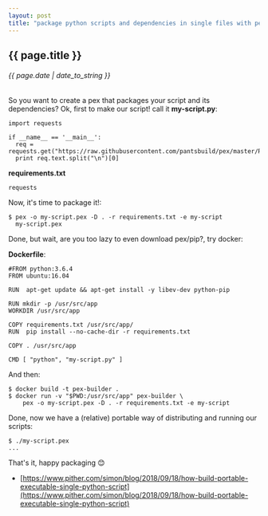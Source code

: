 ```yaml
---
layout: post
title: "package python scripts and dependencies in single files with pex"
---
```


## {{ page.title }}

###### {{ page.date | date_to_string }}

So you want to create a pex that packages your script and its dependencies? Ok,
first to make our script! call it **my-script.py**:

    import requests

    if __name__ == '__main__':
      req = requests.get("https://raw.githubusercontent.com/pantsbuild/pex/master/README.rst")
      print req.text.split("\n")[0]

**requirements.txt**

    requests

Now, it's time to package it!:

    $ pex -o my-script.pex -D . -r requirements.txt -e my-script
      my-script.pex

Done, but wait, are you too lazy to even download pex/pip?, try docker:

**Dockerfile**:

    #FROM python:3.6.4
    FROM ubuntu:16.04

    RUN  apt-get update && apt-get install -y libev-dev python-pip

    RUN mkdir -p /usr/src/app
    WORKDIR /usr/src/app

    COPY requirements.txt /usr/src/app/
    RUN  pip install --no-cache-dir -r requirements.txt

    COPY . /usr/src/app

    CMD [ "python", "my-script.py" ]

And then:

    $ docker build -t pex-builder .
    $ docker run -v "$PWD:/usr/src/app" pex-builder \
        pex -o my-script.pex -D . -r requirements.txt -e my-script

Done, now we have a (relative) portable way of distributing and running our scripts:

    $ ./my-script.pex
    ...

That's it, happy packaging &#128522;

- [https://www.pither.com/simon/blog/2018/09/18/how-build-portable-executable-single-python-script](https://www.pither.com/simon/blog/2018/09/18/how-build-portable-executable-single-python-script)
